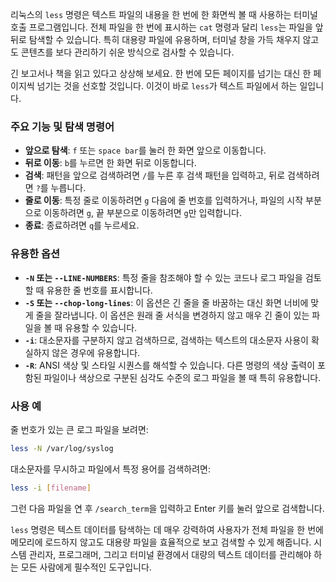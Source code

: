 리눅스의 `less` 명령은 텍스트 파일의 내용을 한 번에 한 화면씩 볼 때 사용하는 터미널 호출 프로그램입니다. 전체 파일을 한 번에 표시하는 `cat` 명령과 달리 `less`는 파일을 앞뒤로 탐색할 수 있습니다. 특히 대용량 파일에 유용하며, 터미널 창을 가득 채우지 않고도 콘텐츠를 보다 관리하기 쉬운 방식으로 검사할 수 있습니다.

긴 보고서나 책을 읽고 있다고 상상해 보세요. 한 번에 모든 페이지를 넘기는 대신 한 페이지씩 넘기는 것을 선호할 것입니다. 이것이 바로 `less`가 텍스트 파일에서 하는 일입니다.

### 주요 기능 및 탐색 명령어

- **앞으로 탐색**: `f` 또는 `space bar`를 눌러 한 화면 앞으로 이동합니다.
- **뒤로 이동**: `b`를 누르면 한 화면 뒤로 이동합니다.
- **검색**: 패턴을 앞으로 검색하려면 `/`를 누른 후 검색 패턴을 입력하고, 뒤로 검색하려면 `?`를 누릅니다.
- **줄로 이동**: 특정 줄로 이동하려면 `g` 다음에 줄 번호를 입력하거나, 파일의 시작 부분으로 이동하려면 `g`, 끝 부분으로 이동하려면 `g`만 입력합니다.
- **종료**: 종료하려면 `q`를 누르세요.

### 유용한 옵션

- **`-N` 또는 `--LINE-NUMBERS`**: 특정 줄을 참조해야 할 수 있는 코드나 로그 파일을 검토할 때 유용한 줄 번호를 표시합니다.
- **`-S` 또는 `--chop-long-lines`**: 이 옵션은 긴 줄을 줄 바꿈하는 대신 화면 너비에 맞게 줄을 잘라냅니다. 이 옵션은 원래 줄 서식을 변경하지 않고 매우 긴 줄이 있는 파일을 볼 때 유용할 수 있습니다.
- **`-i`**: 대소문자를 구분하지 않고 검색하므로, 검색하는 텍스트의 대소문자 사용이 확실하지 않은 경우에 유용합니다.
- **`-R`**: ANSI 색상 및 스타일 시퀀스를 해석할 수 있습니다. 다른 명령의 색상 출력이 포함된 파일이나 색상으로 구분된 심각도 수준의 로그 파일을 볼 때 특히 유용합니다.

### 사용 예

줄 번호가 있는 큰 로그 파일을 보려면:

```sh
less -N /var/log/syslog
```

대소문자를 무시하고 파일에서 특정 용어를 검색하려면:

```sh
less -i [filename]
```

그런 다음 파일을 연 후 `/search_term`을 입력하고 Enter 키를 눌러 앞으로 검색합니다.

`less` 명령은 텍스트 데이터를 탐색하는 데 매우 강력하여 사용자가 전체 파일을 한 번에 메모리에 로드하지 않고도 대용량 파일을 효율적으로 보고 검색할 수 있게 해줍니다. 시스템 관리자, 프로그래머, 그리고 터미널 환경에서 대량의 텍스트 데이터를 관리해야 하는 모든 사람에게 필수적인 도구입니다.
